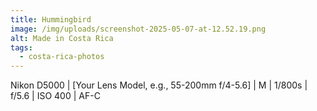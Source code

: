 ```yaml
---
title: Hummingbird
image: /img/uploads/screenshot-2025-05-07-at-12.52.19.png
alt: Made in Costa Rica
tags:
  - costa-rica-photos
---
```

Nikon D5000 | \[Your Lens Model, e.g., 55-200mm f/4-5.6] | M | 1/800s | f/5.6 | ISO 400 | AF-C
